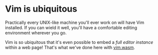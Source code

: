 # Vim is ubiquitous

Practically every UNIX-like machine you'll ever work on will have Vim installed. If you can wield it well, you'll have a comfortable editing environment wherever you go.

Vim is so ubiquitous that it's even possible to embed a _full editor instance_ within a web page! That's what we've done here with [vim.wasm](https://github.com/rhysd/vim.wasm).
